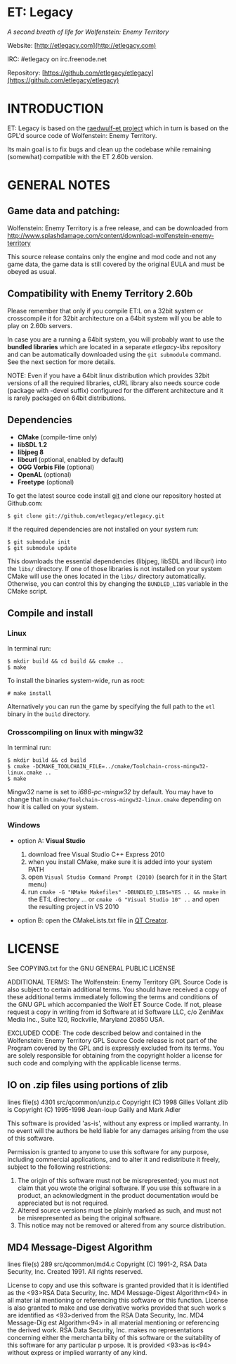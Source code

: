 ET: Legacy
==========

*A second breath of life for Wolfenstein: Enemy Territory*

Website: [http://etlegacy.com](http://etlegacy.com)

IRC: \#etlegacy on irc.freenode.net

Repository: [https://github.com/etlegacy/etlegacy](https://github.com/etlegacy/etlegacy)

INTRODUCTION
============

ET: Legacy is based on the [raedwulf-et project](https://bitbucket.org/tcmreastwood/raedwulf-et/) 
which in turn is based on the GPL'd source code of Wolfenstein: Enemy Territory. 

Its main goal is to fix bugs and clean up the codebase while remaining 
(somewhat) compatible with the ET 2.60b version. 

GENERAL NOTES
=============

Game data and patching:
-----------------------------------------------------------------------------

Wolfenstein: Enemy Territory is a free release, and can be downloaded from
http://www.splashdamage.com/content/download-wolfenstein-enemy-territory

This source release contains only the engine and mod code and not any game data, 
the game data is still covered by the original EULA and must be obeyed as usual.

Compatibility with Enemy Territory 2.60b
----------------------------------------------------------------------------

Please remember that only if you compile ET:L on a 32bit system or crosscompile it
for 32bit architecture on a 64bit system will you be able to play on 2.60b servers.

In case you are a running a 64bit system, you will probably want to use the 
**bundled libraries** which are located in a separate *etlegacy-libs* repository and
can be automatically downloaded using the `git submodule` command. See the next section 
for more details.

NOTE: Even if you have a 64bit linux distribution which provides 32bit versions of all
the required libraries, cURL library also needs source code (package with -devel suffix) 
configured for the different architecture and it is rarely packaged on 64bit distributions.

Dependencies
-----------------------------------------------------------------------------

* **CMake** (compile-time only)
* **libSDL 1.2**
* **libjpeg 8**
* **libcurl** (optional, enabled by default)
* **OGG Vorbis File** (optional)
* **OpenAL** (optional)
* **Freetype** (optional)

To get the latest source code install [git](http://git-scm.com/) and
clone our repository hosted at Github.com:

    $ git clone git://github.com/etlegacy/etlegacy.git

If the required dependencies are not installed on your system run:

    $ git submodule init
    $ git submodule update

This downloads the essential dependencies (libjpeg, libSDL and libcurl) into the `libs/` 
directory. If one of those libraries is not installed on your system CMake will use the
ones located in the `libs/` directory automatically. Otherwise, you can control this 
by changing the `BUNDLED_LIBS` variable in the CMake script.

Compile and install
-----------------------------------------------------------------------------

### Linux

In terminal run:

    $ mkdir build && cd build && cmake ..
    $ make

To install the binaries system-wide, run as root:

    # make install

Alternatively you can run the game by specifying the full path to the `etl` binary in the `build` directory.

### Crosscompiling on linux with mingw32

In terminal run:

    $ mkdir build && cd build
    $ cmake -DCMAKE_TOOLCHAIN_FILE=../cmake/Toolchain-cross-mingw32-linux.cmake ..
    $ make

Mingw32 name is set to *i686-pc-mingw32* by default. You may have to change that
in `cmake/Toolchain-cross-mingw32-linux.cmake` depending on how it is called on your system.

### Windows

* option A: **Visual Studio**

    1. download free Visual Studio C++ Express 2010
    2. when you install CMake, make sure it is added into your system PATH
    3. open `Visual Studio Command Prompt (2010)` (search for it in the Start menu)
    4. run `cmake -G "NMake Makefiles" -DBUNDLED_LIBS=YES .. && nmake` in the ET:L directory
       ... or `cmake -G "Visual Studio 10" ..` and open the resulting project in VS 2010

* option B: open the CMakeLists.txt file in [QT Creator](http://qt.nokia.com/products/developer-tools).

LICENSE
=======

See COPYING.txt for the GNU GENERAL PUBLIC LICENSE

ADDITIONAL TERMS:  The Wolfenstein: Enemy Territory GPL Source Code is also 
subject to certain additional terms. You should have received a copy of these 
additional terms immediately following the terms and conditions of the GNU GPL 
which accompanied the Wolf ET Source Code.  If not, please request a copy in 
writing from id Software at id Software LLC, c/o ZeniMax Media Inc., Suite 120, 
Rockville, Maryland 20850 USA.

EXCLUDED CODE:  The code described below and contained in the Wolfenstein: 
Enemy Territory GPL Source Code release is not part of the Program covered by 
the GPL and is expressly excluded from its terms.  You are solely responsible 
for obtaining from the copyright holder a license for such code and complying 
with the applicable license terms.

IO on .zip files using portions of zlib
-----------------------------------------------------------------------------
lines	file(s)
4301	src/qcommon/unzip.c
Copyright (C) 1998 Gilles Vollant
zlib is Copyright (C) 1995-1998 Jean-loup Gailly and Mark Adler

  This software is provided 'as-is', without any express or implied
  warranty.  In no event will the authors be held liable for any damages
  arising from the use of this software.

  Permission is granted to anyone to use this software for any purpose,
  including commercial applications, and to alter it and redistribute it
  freely, subject to the following restrictions:

  1. The origin of this software must not be misrepresented; you must not
     claim that you wrote the original software. If you use this software
     in a product, an acknowledgment in the product documentation would be
     appreciated but is not required.
  2. Altered source versions must be plainly marked as such, and must not be
     misrepresented as being the original software.
  3. This notice may not be removed or altered from any source distribution.

MD4 Message-Digest Algorithm
-----------------------------------------------------------------------------
lines   file(s)
289     src/qcommon/md4.c
Copyright (C) 1991-2, RSA Data Security, Inc. Created 1991. All rights reserved.

License to copy and use this software is granted provided that it is identified
as the <93>RSA Data Security, Inc. MD4 Message-Digest Algorithm<94> in all mater
ial mentioning or referencing this software or this function.
License is also granted to make and use derivative works provided that such work
s are identified as <93>derived from the RSA Data Security, Inc. MD4 Message-Dig
est Algorithm<94> in all material mentioning or referencing the derived work.
RSA Data Security, Inc. makes no representations concerning either the merchanta
bility of this software or the suitability of this software for any particular p
urpose. It is provided <93>as is<94> without express or implied warranty of any
kind.
